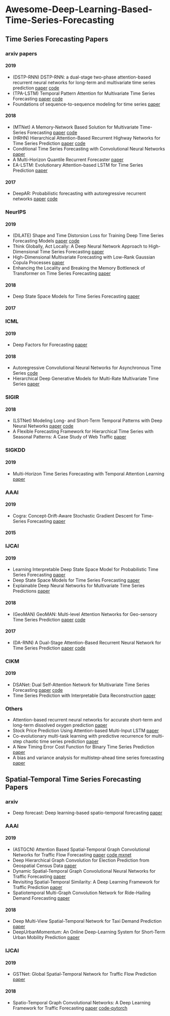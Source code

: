 # Awesome-Deep-Learning-Based-Time-Series-Forecasting
## Time Series Forecasting Papers
### arxiv papers
#### 2019
- (DSTP-RNN) DSTP-RNN: a dual-stage two-phase attention-based recurrent neural networks for long-term and multivariate time series prediction [paper](https://arxiv.org/abs/1904.07464) [code](https://github.com/arleigh418/Paper-Implementation-DSTP-RNN-For-Stock-Prediction-Based-On-DA-RNN)
- (TPA-LSTM) Temporal Pattern Attention for Multivariate Time Series Forecasting [paper](https://arxiv.org/abs/1809.04206) [code](https://github.com/gantheory/TPA-LSTM)
- Foundations of sequence-to-sequence modeling for time series [paper](https://arxiv.org/pdf/1805.03714.pdf)
#### 2018
- (MTNet) A Memory-Network Based Solution for Multivariate Time-Series Forecasting [paper](https://arxiv.org/abs/1809.02105) [code](https://github.com/Maple728/MTNet)
- (HRHN) Hierarchical Attention-Based Recurrent Highway Networks for Time Series Prediction [paper](https://arxiv.org/abs/1806.00685) [code](https://github.com/KurochkinAlexey/Hierarchical-Attention-Based-Recurrent-Highway-Networks-for-Time-Series-Prediction)
- Conditional Time Series Forecasting with Convolutional Neural Networks [paper](https://arxiv.org/abs/1703.04691)
- A Multi-Horizon Quantile Recurrent Forecaster [paper](https://arxiv.org/pdf/1711.11053.pdf)
- EA-LSTM: Evolutionary Attention-based LSTM for Time Series Prediction [paper](https://arxiv.org/pdf/1811.03760.pdf)
#### 2017
- DeepAR: Probabilistic forecasting with autoregressive recurrent networks [paper](https://arxiv.org/abs/1704.04110) [code](https://github.com/arrigonialberto86/deepar)
### NeurIPS
#### 2019
- (DILATE) Shape and Time Distorsion Loss for Training Deep Time Series Forecasting Models [paper](https://arxiv.org/abs/1909.09020) [code](https://github.com/vincent-leguen/DILATE) 
- Think Globally, Act Locally: A Deep Neural Network Approach to High-Dimensional Time Series Forecasting [paper](https://arxiv.org/abs/1905.03806)
- High-Dimensional Multivariate Forecasting with Low-Rank Gaussian Copula Processes [paper](https://arxiv.org/abs/1910.03002)
- Enhancing the Locality and Breaking the Memory Bottleneck of Transformer on Time Series Forecasting [paper](https://arxiv.org/abs/1907.00235)
#### 2018
- Deep State Space Models for Time Series Forecasting [paper](https://papers.nips.cc/paper/8004-deep-state-space-models-for-time-series-forecasting.pdf)
#### 2017
### ICML
#### 2019
- Deep Factors for Forecasting [paper](https://arxiv.org/pdf/1905.12417.pdf)
#### 2018
- Autoregressive Convolutional Neural Networks for Asynchronous Time Series [code](https://arxiv.org/pdf/1703.04122.pdf)
- Hierarchical Deep Generative Models for Multi-Rate Multivariate Time Series [paper](http://proceedings.mlr.press/v80/che18a/che18a.pdf)
### SIGIR
#### 2018
- (LSTNet) Modeling Long- and Short-Term Temporal Patterns with Deep Neural Networks [paper](https://arxiv.org/abs/1703.07015) [code](https://github.com/laiguokun/LSTNet)
- A Flexible Forecasting Framework for Hierarchical Time Series with Seasonal Patterns: A Case Study of Web Traffic [paper](http://people.cs.pitt.edu/~milos/research/2018/SIGIR_18_Liu_Hierarchical_Seasonal_TS.pdf)
### SIGKDD
#### 2019
- Multi-Horizon Time Series Forecasting with Temporal Attention Learning [paper](https://www.kdd.org/kdd2019/accepted-papers/view/multi-horizon-time-series-forecasting-with-temporal-attention-learning)
### AAAI
#### 2019
- Cogra: Concept-Drift-Aware Stochastic Gradient Descent for Time-Series Forecasting [paper](https://www.aaai.org/ojs/index.php/AAAI/article/view/4383)
#### 2015

### IJCAI
#### 2019
- Learning Interpretable Deep State Space Model for Probabilistic Time Series Forecasting [paper](https://www.ijcai.org/proceedings/2019/402)
- Deep State Space Models for Time Series Forecasting [paper](https://papers.nips.cc/paper/8004-deep-state-space-models-for-time-series-forecasting.pdf)
- Explainable Deep Neural Networks for Multivariate Time Series Predictions [paper](https://www.ijcai.org/proceedings/2019/0932.pdf)
#### 2018
- (GeoMAN) GeoMAN: Multi-level Attention Networks for Geo-sensory Time Series Prediction [paper](https://www.ijcai.org/proceedings/2018/0476.pdf) [code](https://github.com/xchadesi/GeoMAN)

#### 2017
- (DA-RNN) A Dual-Stage Attention-Based Recurrent Neural Network
for Time Series Prediction [paper](https://www.ijcai.org/proceedings/2017/0366.pdf) [code](https://github.com/Zhenye-Na/DA-RNN)
### CIKM
#### 2019
- DSANet: Dual Self-Attention Network for Multivariate Time Series Forecasting [paper](https://kyonhuang.top/files/Huang-DSANet.pdf) [code](https://github.com/bighuang624/DSANet)
- Time Series Prediction with Interpretable Data Reconstruction [paper](http://www.cikm2019.net/attachments/papers/p2133-tianA.pdf)
### Others
- Attention-based recurrent neural networks for accurate short-term and long-term dissolved oxygen prediction [paper](https://www.sciencedirect.com/science/article/pii/S0168169919312499)
- Stock Price Prediction Using Attention-based Multi-Input LSTM [paper](http://proceedings.mlr.press/v95/li18c/li18c.pdf)
- Co-evolutionary multi-task learning with predictive recurrence for multi-step chaotic time series prediction [paper](https://www.researchgate.net/publication/314202188_Co-evolutionary_multi-task_learning_with_predictive_recurrence_for_multi-step_chaotic_time_series_prediction)
- A New Timing Error Cost Function for Binary Time Series Prediction [paper](https://www.researchgate.net/publication/331033415_A_New_Timing_Error_Cost_Function_for_Binary_Time_Series_Prediction)
-  A bias and variance analysis for multistep-ahead time series forecasting [paper](https://www.researchgate.net/publication/274091015_A_Bias_and_Variance_Analysis_for_Multistep-Ahead_Time_Series_Forecasting)
## Spatial-Temporal Time Series Forecasting Papers
### arxiv
- Deep forecast: Deep learning-based spatio-temporal forecasting [paper](https://arxiv.org/pdf/1707.08110.pdf)
### AAAI
#### 2019
- (ASTGCN) Attention Based Spatial-Temporal Graph Convolutional Networks for Traffic Flow Forecasting [paper](https://www.aaai.org/ojs/index.php/AAAI/article/view/3881) [code mxnet](https://github.com/Davidham3/ASTGCN)
- Deep Hierarchical Graph Convolution for Election Prediction from Geospatial Census Data [paper](https://aaai.org/ojs/index.php/AAAI/article/view/3841)
- Dynamic Spatial-Temporal Graph Convolutional Neural Networks for Traffic Forecasting [paper](https://aaai.org/ojs/index.php/AAAI/article/view/3877)
- Revisiting Spatial-Temporal Similarity: A Deep Learning Framework for Traffic Prediction [paper](https://arxiv.org/pdf/1803.01254.pdf)
- Spatiotemporal Multi-Graph Convolution Network for Ride-Hailing Demand Forecasting [paper](http://www-scf.usc.edu/~yaguang/papers/aaai19_multi_graph_convolution.pdf)
#### 2018
- Deep Multi-View Spatial-Temporal Network for Taxi Demand Prediction [paper](https://www.aaai.org/ocs/index.php/AAAI/AAAI18/paper/viewFile/16069/15978)
- DeepUrbanMomentum: An Online Deep-Learning System for Short-Term Urban Mobility Prediction  [paper](https://aaai.org/ocs/index.php/AAAI/AAAI18/paper/view/16499/15759)
### IJCAI
#### 2019
- GSTNet: Global Spatial-Temporal Network for Traffic Flow Prediction [paper](https://www.ijcai.org/proceedings/2019/317)
#### 2018
- Spatio-Temporal Graph Convolutional Networks: A Deep Learning Framework for Traffic Forecasting [paper](https://www.ijcai.org/proceedings/2018/0505.pdf) [code-pytorch](https://github.com/FelixOpolka/STGCN-PyTorch)
